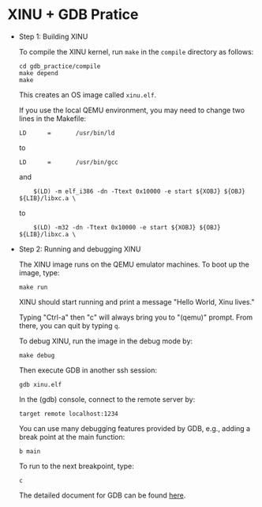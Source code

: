 # XINU + GDB Pratice

- Step 1: Building XINU

    To compile the XINU kernel, run `make` in the `compile` directory as follows:

    ```shell
    cd gdb_practice/compile
    make depend
    make
    ```
    This creates an OS image called `xinu.elf`.

    If you use the local QEMU environment, you may need to change two lines in the Makefile:

    ```
    LD      =       /usr/bin/ld
    ```
    to
    ```
    LD      =       /usr/bin/gcc
    ```
    and
    ```
        $(LD) -m elf_i386 -dn -Ttext 0x10000 -e start ${XOBJ} ${OBJ} ${LIB}/libxc.a \
    ```
    to
    ```
        $(LD) -m32 -dn -Ttext 0x10000 -e start ${XOBJ} ${OBJ} ${LIB}/libxc.a \
    ```

- Step 2: Running and debugging XINU

    The XINU image runs on the QEMU emulator machines. To boot up the image, type:
    ```shell
    make run
    ```
    XINU should start running and print a message "Hello World, Xinu lives."

    Typing "Ctrl-a" then "c" will always bring you to "(qemu)" prompt. From there, you can quit by typing `q`.

    To debug XINU, run the image in the debug mode by:
    ```shell
    make debug
    ```
    Then execute GDB in another ssh session:
    ```shell
    gdb xinu.elf
    ```
    In the (gdb) console, connect to the remote server by:
    ```
    target remote localhost:1234
    ```
    You can use many debugging features provided by GDB, e.g., adding a break point at the main function:
    ```
    b main
    ```
    To run to the next breakpoint, type:
    ```
    c
    ```
    The detailed document for GDB can be found [here](https://www.sourceware.org/gdb).

